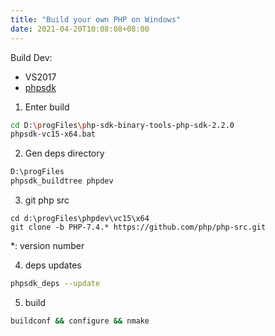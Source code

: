 ```yaml
---
title: "Build your own PHP on Windows"
date: 2021-04-20T10:08:08+08:00
---
```

Build Dev:
- VS2017
- [phpsdk](https://github.com/Microsoft/php-sdk-binary-tools)

1. Enter build
```bash
cd D:\progFiles\php-sdk-binary-tools-php-sdk-2.2.0
phpsdk-vc15-x64.bat
``` 

2. Gen deps directory
```bash
D:\progFiles
phpsdk_buildtree phpdev
```

3. git php src
```
cd d:\progFiles\phpdev\vc15\x64
git clone -b PHP-7.4.* https://github.com/php/php-src.git
```
*: version number

4. deps updates
```bash
phpsdk_deps --update
```

5. build
```bash
buildconf && configure && nmake
```